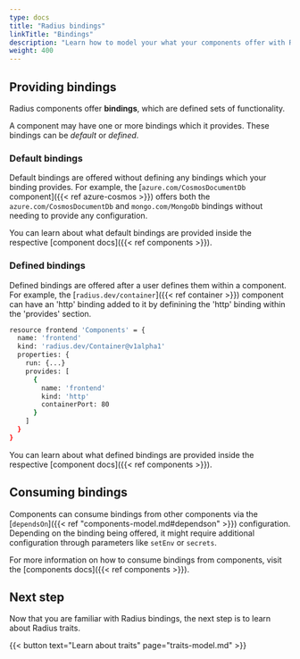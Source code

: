 ```yaml
---
type: docs
title: "Radius bindings"
linkTitle: "Bindings"
description: "Learn how to model your what your components offer with Radius bindings."
weight: 400
---
```


## Providing bindings

Radius components offer **bindings**, which are defined sets of functionality.

A component may have one or more bindings which it provides. These bindings can be *default* or *defined*.

### Default bindings

Default bindings are offered without defining any bindings which your binding provides. For example, the [`azure.com/CosmosDocumentDb` component]({{< ref azure-cosmos >}}) offers both the `azure.com/CosmosDocumentDb` and `mongo.com/MongoDb` bindings without needing to provide any configuration.

You can learn about what default bindings are provided inside the respective [component docs]({{< ref components >}}).

### Defined bindings

Defined bindings are offered after a user defines them within a component. For example, the [`radius.dev/container`]({{< ref container >}}) component can have an 'http' binding added to it by definining the 'http' binding within the 'provides' section.

```sh
resource frontend 'Components' = {
  name: 'frontend'
  kind: 'radius.dev/Container@v1alpha1'
  properties: {
    run: {...}
    provides: [
      {
        name: 'frontend'
        kind: 'http'
        containerPort: 80
      }
    ]
  }
}
```

You can learn about what defined bindings are provided inside the respective [component docs]({{< ref components >}}).

## Consuming bindings

Components can consume bindings from other components via the [`dependsOn`]({{< ref "components-model.md#dependson" >}}) configuration. Depending on the binding being offered, it might require additional configuration through parameters like `setEnv` or `secrets`.

For more information on how to consume bindings from components, visit the [components docs]({{< ref components >}}).

## Next step

Now that you are familiar with Radius bindings, the next step is to learn about Radius traits.

{{< button text="Learn about traits" page="traits-model.md" >}}
